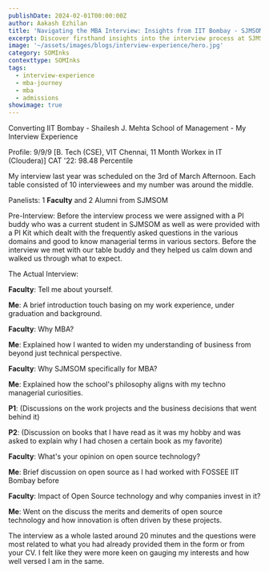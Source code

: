 ```yaml
---
publishDate: 2024-02-01T00:00:00Z
author: Aakash Ezhilan
title: 'Navigating the MBA Interview: Insights from IIT Bombay - SJMSOM'
excerpt: Discover firsthand insights into the interview process at SJMSOM, where a blend of personal introspection and domain knowledge is key to success. Learn how to articulate your journey and interests effectively in the panel's discerning eyes.
image: '~/assets/images/blogs/interview-experience/hero.jpg'
category: SOMInks
contexttype: SOMInks
tags:
  - interview-experience
  - mba-journey
  - mba
  - admissions
showimage: true
---
```


Converting IIT Bombay - Shailesh J. Mehta School of Management - My Interview Experience

Profile: 9/9/9 [B. Tech (CSE), VIT Chennai, 11 Month Workex in IT (Cloudera)]
CAT '22: 98.48 Percentile

My interview last year was scheduled on the 3rd of March Afternoon. Each table consisted of 10 interviewees and my number was around the middle.

Panelists: 1 <b>Faculty</b> and 2 Alumni from SJMSOM

Pre-Interview: Before the interview process we were assigned with a PI buddy who was a current student in SJMSOM as well as were provided with a PI Kit which dealt with the frequently asked questions in the various domains and good to know managerial terms in various sectors. Before the interview we met with our table buddy and they helped us calm down and walked us through what to expect.

The Actual Interview:

<b>Faculty</b>: Tell me about yourself.

<b>Me</b>: A brief introduction touch basing on my work experience, under graduation and background.

<b>Faculty</b>: Why MBA?

<b>Me</b>: Explained how I wanted to widen my understanding of business from beyond just technical perspective.

<b>Faculty</b>: Why SJMSOM specifically for MBA?

<b>Me</b>: Explained how the school's philosophy aligns with my techno managerial curiosities.

<b>P1</b>: (Discussions on the work projects and the business decisions that went behind it)

<b>P2</b>: (Discussion on books that I have read as it was my hobby and was asked to explain why I had chosen a certain book as my favorite)

<b>Faculty</b>: What's your opinion on open source technology?

<b>Me</b>: Brief discussion on open source as I had worked with FOSSEE IIT Bombay before

<b>Faculty</b>: Impact of Open Source technology and why companies invest in it?

<b>Me</b>: Went on the discuss the merits and demerits of open source technology and how innovation is often driven by these projects.

The interview as a whole lasted around 20 minutes and the questions were most related to what you had already provided them in the form or from your CV. I felt like they were more keen on gauging my interests and how well versed I am in the same.
